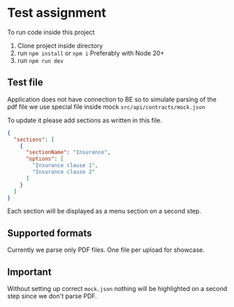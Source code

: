 # Test assignment

To run code inside this project 

1. Clone project inside directory
2. run ```npm install``` or ```npm i``` Preferably with Node 20+
3. run ```npm run dev```

## Test file

Application does not have connection to BE so to simulate parsing of the pdf file we
use special file inside mock ```src/api/contracts/mock.json```

To update it please add sections as written in this file. 

```json
{
  "sections": [
    {
      "sectionName": "Insurance",
      "options": [
        "Insurance clause 1",
        "Insurance clause 2"
      ]
    }
  ]
}
```

Each section will be displayed as a menu section on a second step.

## Supported formats

Currently we parse only PDF files. One file per upload for showcase.


## Important 
Without setting up correct ```mock.json``` nothing will be highlighted on a second step
since we don't parse PDF. 
